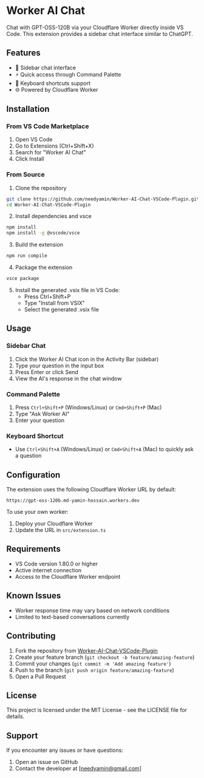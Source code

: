 # Worker AI Chat

Chat with GPT-OSS-120B via your Cloudflare Worker directly inside VS Code. This extension provides a sidebar chat interface similar to ChatGPT.

## Features

- 💬 Sidebar chat interface
- ⚡ Quick access through Command Palette
- 🔑 Keyboard shortcuts support
- 🌐 Powered by Cloudflare Worker

## Installation

### From VS Code Marketplace
1. Open VS Code
2. Go to Extensions (Ctrl+Shift+X)
3. Search for "Worker AI Chat"
4. Click Install

### From Source
1. Clone the repository
```bash
git clone https://github.com/needyamin/Worker-AI-Chat-VSCode-Plugin.git
cd Worker-AI-Chat-VSCode-Plugin
```

2. Install dependencies and vsce
```bash
npm install
npm install -g @vscode/vsce
```

3. Build the extension
```bash
npm run compile
```

4. Package the extension
```bash
vsce package
```

5. Install the generated .vsix file in VS Code:
   - Press Ctrl+Shift+P
   - Type "Install from VSIX"
   - Select the generated .vsix file

## Usage

### Sidebar Chat
1. Click the Worker AI Chat icon in the Activity Bar (sidebar)
2. Type your question in the input box
3. Press Enter or click Send
4. View the AI's response in the chat window

### Command Palette
1. Press `Ctrl+Shift+P` (Windows/Linux) or `Cmd+Shift+P` (Mac)
2. Type "Ask Worker AI"
3. Enter your question

### Keyboard Shortcut
- Use `Ctrl+Shift+A` (Windows/Linux) or `Cmd+Shift+A` (Mac) to quickly ask a question

## Configuration

The extension uses the following Cloudflare Worker URL by default:
```
https://gpt-oss-120b.md-yamin-hossain.workers.dev
```

To use your own worker:
1. Deploy your Cloudflare Worker
2. Update the URL in `src/extension.ts`

## Requirements

- VS Code version 1.80.0 or higher
- Active internet connection
- Access to the Cloudflare Worker endpoint

## Known Issues

- Worker response time may vary based on network conditions
- Limited to text-based conversations currently

## Contributing

1. Fork the repository from [Worker-AI-Chat-VSCode-Plugin](https://github.com/needyamin/Worker-AI-Chat-VSCode-Plugin)
2. Create your feature branch (`git checkout -b feature/amazing-feature`)
3. Commit your changes (`git commit -m 'Add amazing feature'`)
4. Push to the branch (`git push origin feature/amazing-feature`)
5. Open a Pull Request

## License

This project is licensed under the MIT License - see the LICENSE file for details.

## Support

If you encounter any issues or have questions:
1. Open an issue on GitHub
2. Contact the developer at [needyamin@gmail.com]
